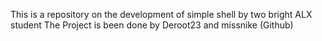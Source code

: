 This is a repository on the development of simple shell by two bright ALX student
The Project is been done by Deroot23 and missnike (Github)
